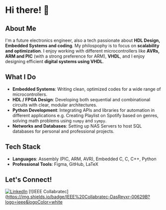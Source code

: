 # Hi there! 👋

## About Me
I'm a future electronics engineer, also a tech passionate about **HDL Design, Embedded Systems and coding**. 
My philospophy is to focus on **scalability and optimization**. I enjoy working with different microcontrollers like **AVRs, ARM and PIC** (with a strong preference for ARM), **VHDL**, and I enjoy designing efficient **digital systems using VHDL**.


## What I Do
- **Embedded Systems**: Writing clean, optimized codes for a wide range of microcontrollers.
- **HDL / FPGA Design**: Developing both sequential and combinational circuits with clear, modular architectures.  
- **Python Development**: Integrating APIs and libraries for automation in different applications e.g. Creating Playlist on Spotify based on genres, solving math problems using `numpy` and `sympy`.
- **Networks and Databases**: Setting up NAS Servers to host SQL databases for personal and professional projects.



## Tech Stack

- **Languages**: Assembly (PIC, ARM, AVR), Embedded C, C, C++, Python
- **Professional Tools**: Figma, GitHub, LaTeX 

## Let's Connect!
[![LinkedIn](https://img.shields.io/badge/LinkedIn-DasReyes-blue?logo=linkedin&logoColor=white)](https://www.linkedin.com/in/dasreyes/)
[![IEEE Collabratec](https://img.shields.io/badge/IEEE%20Collabratec-DasReyxr-00629B?logo=ieee&logoColor=white
